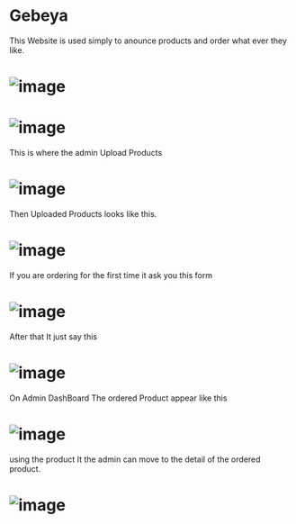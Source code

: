 # Gebeya
This Website is used simply to anounce products and order what ever they like.

# ![image](https://github.com/Melloss/Gebeya/assets/101984338/c6cf4b66-4d30-4e9e-b1a2-3f15f2005a2a)
# ![image](https://github.com/Melloss/Gebeya/assets/101984338/29a7b9b4-a714-4f7e-acb0-fa148fc3fdf6)

This is where the admin Upload Products
# ![image](https://github.com/Melloss/Gebeya/assets/101984338/69680dd3-1844-49ef-b1b8-e63f889706b7)

Then Uploaded Products looks like this.
# ![image](https://github.com/Melloss/Gebeya/assets/101984338/28577c81-29a8-4e0d-a716-2c9f7e615ab9)

If you are ordering for the first time it ask you this form
# ![image](https://github.com/Melloss/Gebeya/assets/101984338/fba75472-4112-42d7-b84b-988792c809b8)
 
After that It just say this
# ![image](https://github.com/Melloss/Gebeya/assets/101984338/1df1e6b0-5048-4e92-8542-8f1756f427cb)

On Admin DashBoard The ordered Product appear like this
# ![image](https://github.com/Melloss/Gebeya/assets/101984338/0c05e3d6-72dc-4c04-9840-d583ca1ff5bc)

using the product It the admin can move to the detail of the ordered product.
# ![image](https://github.com/Melloss/Gebeya/assets/101984338/d6d1b716-acb7-4a32-8b0a-8126f539bfd3)
